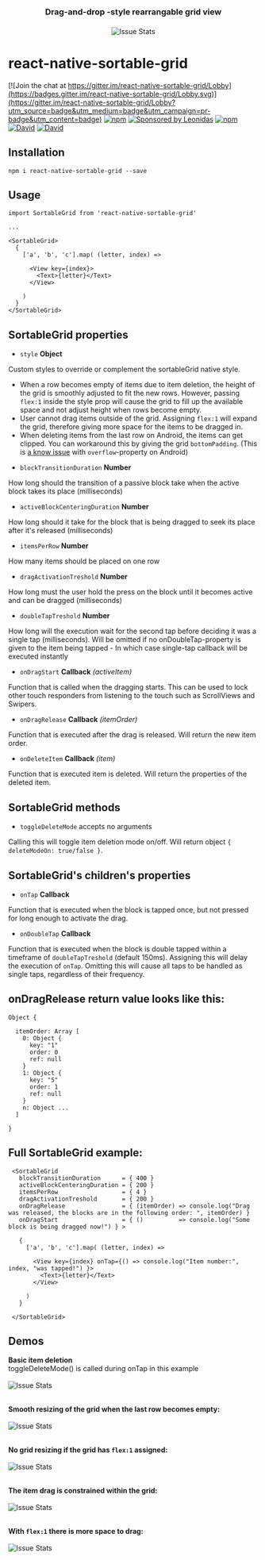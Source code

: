 
<h3 align="center" style="margin-bottom: 21px;">
  Drag-and-drop -style rearrangable grid view
</h3>

<p align="center">
  <img alt="Issue Stats" src="http://i.giphy.com/gcB8YYVtL2BsA.gif">
</p>

# react-native-sortable-grid

[![Join the chat at https://gitter.im/react-native-sortable-grid/Lobby](https://badges.gitter.im/react-native-sortable-grid/Lobby.svg)](https://gitter.im/react-native-sortable-grid/Lobby?utm_source=badge&utm_medium=badge&utm_campaign=pr-badge&utm_content=badge)
[![npm](https://img.shields.io/npm/dm/react-native-sortable-grid.svg)]()
[![Sponsored by Leonidas](https://img.shields.io/badge/sponsored%20by-leonidas-389fc1.svg)](https://leonidasoy.fi/opensource)
[![npm](https://img.shields.io/npm/l/react-native-sortable-grid.svg)]()
[![David](https://img.shields.io/david/ollija/react-native-sortable-grid.svg)]()
[![David](https://img.shields.io/david/dev/ollija/react-native-sortable-grid.svg)]()

## Installation

``` npm i react-native-sortable-grid --save ```

## Usage

```
import SortableGrid from 'react-native-sortable-grid'

...

<SortableGrid>
  {
    ['a', 'b', 'c'].map( (letter, index) =>

      <View key={index}>
        <Text>{letter}</Text>
      </View>

    )
  }
</SortableGrid>

```

## SortableGrid properties

 -  ``` style ``` **Object**

  Custom styles to override or complement the sortableGrid native style.

  *  When a row becomes empty of items due to item deletion, the height of the grid is smoothly adjusted to fit the new rows. However, passing ```flex:1``` inside the style prop will cause the grid to fill up the available space and not adjust height when rows become empty.
  * User cannot drag items outside of the grid. Assigning ```flex:1``` will expand the grid, therefore giving more space for the items to be dragged in.
  * When deleting items from the last row on Android, the items can get clipped. You can workaround this by giving the grid ```bottomPadding```. (This is <a href="https://facebook.github.io/react-native/releases/0.26/docs/known-issues.html#the-overflow-style-property-defaults-to-hidden-and-cannot-be-changed-on-android">a know issue</a> with ```overflow```-property on Android)


 -  ``` blockTransitionDuration ``` **Number**

  How long should the transition of a passive block take when the active block takes its place (milliseconds)

 -  ``` activeBlockCenteringDuration ``` **Number**

  How long should it take for the block that is being dragged to seek its place after it's released  (milliseconds)

 -  ``` itemsPerRow ``` **Number**

  How many items should be placed on one row

 -  ``` dragActivationTreshold ``` **Number**

  How long must the user hold the press on the block until it becomes active and can be dragged (milliseconds)

 -  ``` doubleTapTreshold ``` **Number**

  How long will the execution wait for the second tap before deciding it was a single tap (milliseconds).
  Will be omitted if no onDoubleTap-property is given to the item being tapped - In which case single-tap callback will be executed instantly

 -  ``` onDragStart ``` **Callback** *(activeItem)*

  Function that is called when the dragging starts. This can be used to lock other touch responders from listening to the touch such as ScrollViews and Swipers.

 -  ``` onDragRelease ``` **Callback** *(itemOrder)*

  Function that is executed after the drag is released. Will return the new item order.

 -  ``` onDeleteItem ``` **Callback** *(item)*

  Function that is executed item is deleted. Will return the properties of the deleted item.


## SortableGrid methods

 -  ``` toggleDeleteMode ``` accepts no arguments

  Calling this will toggle item deletion mode on/off. Will return object ```{ deleteModeOn: true/false }```.


## SortableGrid's children's properties

 -  ``` onTap ``` **Callback**

  Function that is executed when the block is tapped once, but not pressed for long enough to activate the drag.

 -  ``` onDoubleTap ``` **Callback**

  Function that is executed when the block is double tapped within a timeframe of ```doubleTapTreshold``` (default 150ms). Assigning this will delay the execution of ```onTap```. Omitting this will cause all taps to be handled as single taps, regardless of their frequency.


## onDragRelease return value looks like this:

```
Object {

  itemOrder: Array [
    0: Object {
      key: "1"
      order: 0
      ref: null
    }
    1: Object {
      key: "5"
      order: 1
      ref: null
    }
    n: Object ...
  ]

}
```

## Full SortableGrid example:

```
 <SortableGrid
   blockTransitionDuration      = { 400 }
   activeBlockCenteringDuration = { 200 }
   itemsPerRow                  = { 4 }
   dragActivationTreshold       = { 200 }
   onDragRelease                = { (itemOrder) => console.log("Drag was released, the blocks are in the following order: ", itemOrder) }
   onDragStart                  = { ()          => console.log("Some block is being dragged now!") } >

   {
     ['a', 'b', 'c'].map( (letter, index) =>

       <View key={index} onTap={() => console.log("Item number:", index, "was tapped!") }>
         <Text>{letter}</Text>
       </View>

     )
   }

 </SortableGrid>

```

## Demos

<p align="center">

  <b>Basic item deletion</b><br>toggleDeleteMode() is called during onTap in this example<br><br>
  <img alt="Issue Stats" src="http://i.giphy.com/S4OC2Rt4JXEK4.gif">
  <br><br>

  <b>Smooth resizing of the grid when the last row becomes empty:</b><br><br>
  <img alt="Issue Stats" src="http://i.giphy.com/PEU01yJh997qM.gif">
  <br><br>

  <b>No grid resizing if the grid has ```flex:1``` assigned:</b><br><br>
  <img alt="Issue Stats" src="http://i.giphy.com/fxBIhIkzydDW0.gif">
  <br><br>

  <b>The item drag is constrained within the grid:</b><br><br>
  <img alt="Issue Stats" src="http://i.giphy.com/4YsV4fvEmb9Dy.gif">
  <br><br>

  <b>With ```flex:1``` there is more space to drag:</b><br><br>
  <img alt="Issue Stats" src="http://i.giphy.com/lX4NyomLbnRvi.gif">

</p>
